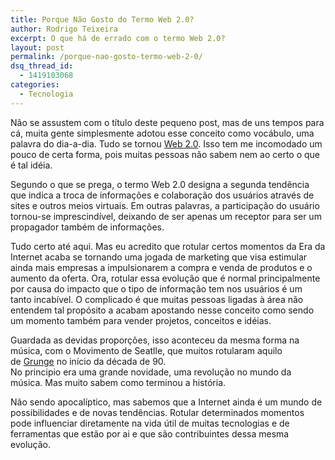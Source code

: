 ```yaml
---
title: Porque Não Gosto do Termo Web 2.0?
author: Rodrigo Teixeira
excerpt: O que há de errado com o termo Web 2.0?
layout: post
permalink: /porque-nao-gosto-termo-web-2-0/
dsq_thread_id:
  - 1419103068
categories:
  - Tecnologia
---
```

Não se assustem com o título deste pequeno post, mas de uns tempos para cá, muita gente simplesmente adotou esse conceito como vocábulo, uma palavra do dia-a-dia. Tudo se tornou <a href="http://www1.folha.uol.com.br/folha/informatica/ult124u20173.shtml" rel="noreferrer">Web 2.0</a>. Isso tem me incomodado um pouco de certa forma, pois muitas pessoas não sabem nem ao certo o que é tal idéia.

Segundo o que se prega, o termo Web 2.0 designa a segunda tendência que indica a troca de informações e colaboração dos usuários através de sites e outros meios virtuais. Em outras palavras, a participação do usuário tornou-se imprescindível, deixando de ser apenas um receptor para ser um propagador também de informações.

Tudo certo até aqui. Mas eu acredito que rotular certos momentos da Era da Internet acaba se tornando uma jogada de marketing que visa estimular ainda mais empresas a impulsionarem a compra e venda de produtos e o aumento da oferta. Ora, rotular essa evolução que é normal principalmente por causa do impacto que o tipo de informação tem nos usuários é um tanto incabível. O complicado é que muitas pessoas ligadas à área não entendem tal propósito a acabam apostando nesse conceito como sendo um momento também para vender projetos, conceitos e idéias.

Guardada as devidas proporções, isso aconteceu da mesma forma na música, com o Movimento de Seatlle, que muitos rotularam aquilo de <a href="http://pt.wikipedia.org/wiki/Grunge" rel="noreferrer">Grunge</a> no início da década de 90.  
No principio era uma grande novidade, uma revolução no mundo da música. Mas muito sabem como terminou a história.

Não sendo apocalíptico, mas sabemos que a Internet ainda é um mundo de possibilidades e de novas tendências. Rotular determinados momentos pode influenciar diretamente na vida útil de muitas tecnologias e de ferramentas que estão por ai e que são contribuintes dessa mesma evolução.